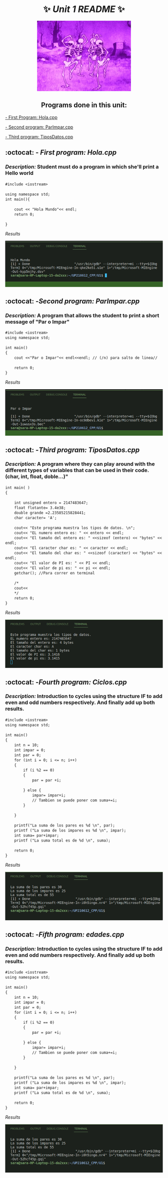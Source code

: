 <div align=center>

# :sparkles: _Unit 1 README_ :sparkles:


<img alt="calavera" src= 'imagenes/calavera.gif'
width='300' />



## Programs done in this unit: </div>

 <a href="https://github.com/up210612/UP210612_CPP/tree/main/U1#-octocat---first-program-holacpp--"> - First Program: Hola.cpp</a>

 <a href="https://github.com/up210612/UP210612_CPP/tree/main/U1#octocat--second-program-parimparcpp-"> - Second program: ParImpar.cpp</a>

 <a href="https://github.com/up210612/UP210612_CPP/tree/main/U1#octocat--third-program-tiposdatoscpp-">- Third program: TiposDatos.cpp</a>

 
 <h2> 
 
 :octocat: - _First program: Hola.cpp_  </h2>

<h3>

_Description:_ Student must do a program in which she'll print a Hello world </h3>


```
#include <iostream>

using namespace std;
int main(){

    cout << "Hola Mundo"<< endl;
    return 0;

}
```

_Results_

![p1](imagenes/hola_cpp.png) 


 <h2>
 
 :octocat: -_Second program: ParImpar.cpp_ </h2>

<h3>  

_Description:_  A program that allows the student to print a short message of "Par o Impar" </h3>

```
#include <iostream>
using namespace std;

int main()
{
    cout <<"Par o Impar"<< endl<<endl; // (/n) para salto de linea//

    return 0;
}
```
_Results_

![p2](imagenes/parImp.png) 

  <h2>

 :octocat: -_Third program: TiposDatos.cpp_ </h2>

<h3>  

_Description:_  A program where they can play around with the different types of variables that can be used in their code. (char, int, float, doble...)" </h3>

```
int main( )
{

    int unsigned entero = 2147483647;
    float flotante= 3.4e38;
    double grande =2.23585215828441;
    char caracter= 'A';

    cout<< "Este programa muestra los tipos de datos. \n";
    cout<< "EL numero entero es: " << entero << endl;
    cout<< "El tamaño del entero es: " <<sizeof (entero) << "bytes" << endl;
    cout<< "El caracter char es: " << caracter << endl; 
    cout<< "El tamaño del char es: " <<sizeof (caracter) << "bytes" << endl;
    cout<< "El valor de PI es: " << PI << endl; 
    cout<< "El valor de pi es: " << pi << endl; 
    getchar(); //Para correr en terminal

    /*
    cout<< 
    */
    return 0;
}
```
_Results_

![p2](imagenes/tipdat.png) 


  <h2>

 :octocat: -_Fourth program: Ciclos.cpp_ </h2>

<h3>  

_Description:_  Introduction to cycles using the structure IF to add even and odd numbers respectively. And finally add up both results. </h3>

```
#include <iostream>
using namespace std;

int main()
{
    int n = 10;
    int impar = 0;
    int par = 0;
    for (int i = 0; i <= n; i++)
    {
        if (i %2 == 0)
        {
            par = par +i;
            
        } else {
            impar= impar+i;
            // Tambien se puede poner com suma+=i;
        }
        
    }

    printf("La suma de los pares es %d \n", par);
    printf ("La suma de los impares es %d \n", impar);
    int suma= par+impar;
    printf ("La suma total es de %d \n", suma);
    
    return 0;
}
```
_Results_

![p2](imagenes/ciclo.png) 
 
 
 <h2>

 :octocat: -_Fifth program: edades.cpp_ </h2>

<h3>  

_Description:_  Introduction to cycles using the structure IF to add even and odd numbers respectively. And finally add up both results. </h3>

```
#include <iostream>
using namespace std;

int main()
{
    int n = 10;
    int impar = 0;
    int par = 0;
    for (int i = 0; i <= n; i++)
    {
        if (i %2 == 0)
        {
            par = par +i;
            
        } else {
            impar= impar+i;
            // Tambien se puede poner com suma+=i;
        }
        
    }

    printf("La suma de los pares es %d \n", par);
    printf ("La suma de los impares es %d \n", impar);
    int suma= par+impar;
    printf ("La suma total es de %d \n", suma);
    
    return 0;
}
```
_Results_

![p2](imagenes/ciclo.png) 

